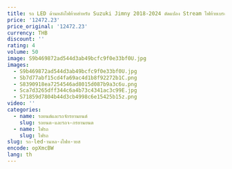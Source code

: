 ```yaml
---
title: รถ LED ด้านหลังไฟท้ายสําหรับ Suzuki Jimny 2018-2024 ดัดแปลง Stream ไฟท้ายเบรคย้อนกลับไฟเลี้ยวสัญญาณ 2pcs
price: '12472.23'
price_original: '12472.23'
currency: THB
discount: ''
rating: 4
volume: 50
image: S9b469872ad544d3ab49bcfc9f0e33bf0U.jpg
images:
  - S9b469872ad544d3ab49bcfc9f0e33bf0U.jpg
  - Sb7d77abf15cd4fa69ac4d1b8f92272b1C.png
  - S8390918ea7254546ad8015d087b9a3c6u.png
  - Sca7d3265dff344c6a4b73c4341ac3c99E.jpg
  - S71859d7804b44d3cb4998c6e15425b15z.png
video: ''
categories:
  - name: รถยนต์และรถจักรยานยนต์
    slug: รถยนต-และรถจ-กรยานยนต
  - name: ไฟรถ
    slug: ไฟรถ
slug: รถ-led-านหล-งไฟท-ายส
encode: opXmcBW
lang: th
---
```

  